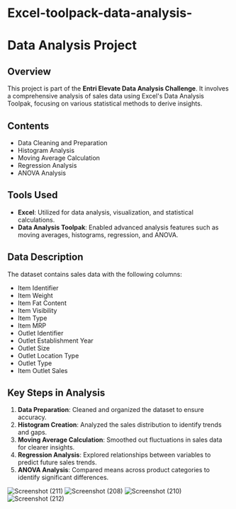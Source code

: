 # Excel-toolpack-data-analysis-
# Data Analysis Project

## Overview
This project is part of the **Entri Elevate Data Analysis Challenge**. It involves a comprehensive analysis of sales data using Excel's Data Analysis Toolpak, focusing on various statistical methods to derive insights.

## Contents
- Data Cleaning and Preparation
- Histogram Analysis
- Moving Average Calculation
- Regression Analysis
- ANOVA Analysis

## Tools Used
- **Excel**: Utilized for data analysis, visualization, and statistical calculations.
- **Data Analysis Toolpak**: Enabled advanced analysis features such as moving averages, histograms, regression, and ANOVA.

## Data Description
The dataset contains sales data with the following columns:
- Item Identifier
- Item Weight
- Item Fat Content
- Item Visibility
- Item Type
- Item MRP
- Outlet Identifier
- Outlet Establishment Year
- Outlet Size
- Outlet Location Type
- Outlet Type
- Item Outlet Sales

## Key Steps in Analysis
1. **Data Preparation**: Cleaned and organized the dataset to ensure accuracy.
2. **Histogram Creation**: Analyzed the sales distribution to identify trends and gaps.
3. **Moving Average Calculation**: Smoothed out fluctuations in sales data for clearer insights.
4. **Regression Analysis**: Explored relationships between variables to predict future sales trends.
5. **ANOVA Analysis**: Compared means across product categories to identify significant differences.

![Screenshot (211)](https://github.com/user-attachments/assets/94201c9c-8051-4cc2-9e3a-eab7478535be)
![Screenshot (208)](https://github.com/user-attachments/assets/09765bb0-d490-4b80-a7ec-8402a82971cb)
![Screenshot (210)](https://github.com/user-attachments/assets/c9e02aa2-3f36-4e72-89d0-1dbe92fc74e3)
![Screenshot (212)](https://github.com/user-attachments/assets/36c14378-2055-4459-b84f-64237e36d07f)
